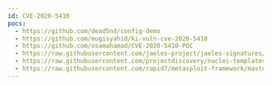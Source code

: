 ```yaml
---
id: CVE-2020-5410
pocs:
  - https://github.com/dead5nd/config-demo
  - https://github.com/mugisyahid/ki-vuln-cve-2020-5410
  - https://github.com/osamahamad/CVE-2020-5410-POC
  - https://raw.githubusercontent.com/jaeles-project/jaeles-signatures/master/cves/spring-cloud-path-traversal-cve-2020-5410.yaml
  - https://raw.githubusercontent.com/projectdiscovery/nuclei-templates/master/cves/CVE-2020-5410.yaml
  - https://raw.githubusercontent.com/rapid7/metasploit-framework/master/modules/auxiliary/scanner/http/springcloud_directory_traversal.rb
---
```

